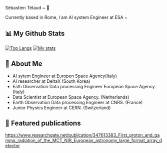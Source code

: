 Sébastien Tétaud  ~ 👋

Currently based in Rome, I am AI system Engineer at ESA ~

## 📊 My Github Stats

[![Top Langs](https://github-readme-stats.vercel.app/api/top-langs/?username=sebastien-tetaud&theme=dark)](https://github.com/sebastien-tetaud/github-readme-stats)
[![My stats](https://github-readme-stats.vercel.app/api?username=sebastien-tetaud&show_icons=true&theme=tokyonight)](https://github.com/anuraghazra/github-readme-stats)


## 🔭 About Me
- AI sytem Engineer at Europen Space Agency(Italy)
- AI researcher at DeltaX (South Korea)
- Eath Observation Data processing Engineer European Space Agency. (Italy)
- Data Scientist at European Space Agency. (Netherlands)
- Earth Observation Data processing Engineer at CNRS. (France)
- Junior Physics Engineer at CERN. (Switzerland)

## 📃 Featured publications

https://www.researchgate.net/publication/347613383_First_proton_and_gamma_radiation_of_the_MCT_NIR_European_astronomy_large_format_array_detector

